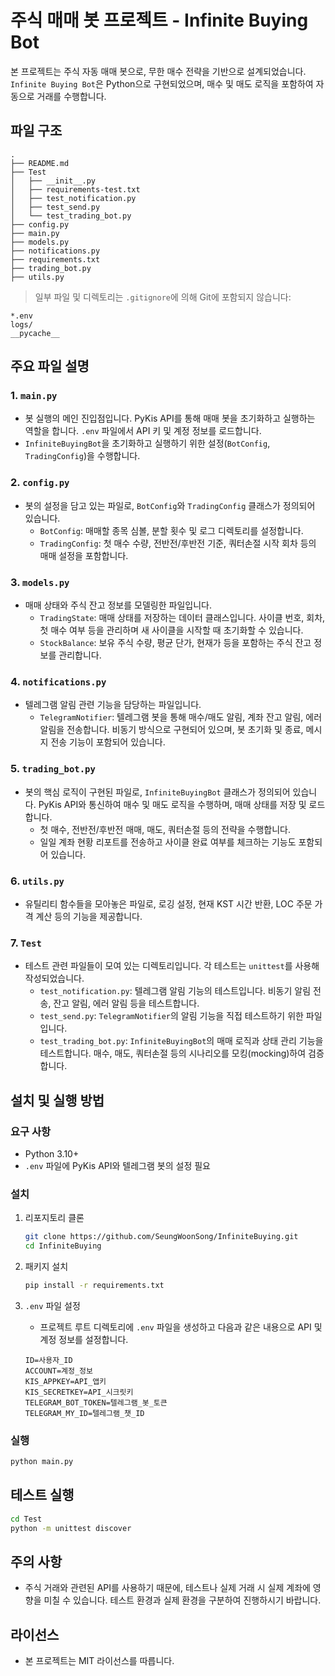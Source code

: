 # 주식 매매 봇 프로젝트 - Infinite Buying Bot

본 프로젝트는 주식 자동 매매 봇으로, 무한 매수 전략을 기반으로 설계되었습니다. `Infinite Buying Bot`은 Python으로 구현되었으며, 매수 및 매도 로직을 포함하여 자동으로 거래를 수행합니다.

## 파일 구조
```
.
├── README.md
├── Test
│   ├── __init__.py
│   ├── requirements-test.txt
│   ├── test_notification.py
│   ├── test_send.py
│   └── test_trading_bot.py
├── config.py
├── main.py
├── models.py
├── notifications.py
├── requirements.txt
├── trading_bot.py
├── utils.py
```

> 일부 파일 및 디렉토리는 `.gitignore`에 의해 Git에 포함되지 않습니다:
```
*.env
logs/
__pycache__
```

## 주요 파일 설명

### 1. `main.py`
- 봇 실행의 메인 진입점입니다. PyKis API를 통해 매매 봇을 초기화하고 실행하는 역할을 합니다. `.env` 파일에서 API 키 및 계정 정보를 로드합니다.
- `InfiniteBuyingBot`을 초기화하고 실행하기 위한 설정(`BotConfig`, `TradingConfig`)을 수행합니다.

### 2. `config.py`
- 봇의 설정을 담고 있는 파일로, `BotConfig`와 `TradingConfig` 클래스가 정의되어 있습니다.
  - `BotConfig`: 매매할 종목 심볼, 분할 횟수 및 로그 디렉토리를 설정합니다.
  - `TradingConfig`: 첫 매수 수량, 전반전/후반전 기준, 쿼터손절 시작 회차 등의 매매 설정을 포함합니다.

### 3. `models.py`
- 매매 상태와 주식 잔고 정보를 모델링한 파일입니다.
  - `TradingState`: 매매 상태를 저장하는 데이터 클래스입니다. 사이클 번호, 회차, 첫 매수 여부 등을 관리하며 새 사이클을 시작할 때 초기화할 수 있습니다.
  - `StockBalance`: 보유 주식 수량, 평균 단가, 현재가 등을 포함하는 주식 잔고 정보를 관리합니다.

### 4. `notifications.py`
- 텔레그램 알림 관련 기능을 담당하는 파일입니다.
  - `TelegramNotifier`: 텔레그램 봇을 통해 매수/매도 알림, 계좌 잔고 알림, 에러 알림을 전송합니다. 비동기 방식으로 구현되어 있으며, 봇 초기화 및 종료, 메시지 전송 기능이 포함되어 있습니다.

### 5. `trading_bot.py`
- 봇의 핵심 로직이 구현된 파일로, `InfiniteBuyingBot` 클래스가 정의되어 있습니다. PyKis API와 통신하여 매수 및 매도 로직을 수행하며, 매매 상태를 저장 및 로드합니다.
  - 첫 매수, 전반전/후반전 매매, 매도, 쿼터손절 등의 전략을 수행합니다.
  - 일일 계좌 현황 리포트를 전송하고 사이클 완료 여부를 체크하는 기능도 포함되어 있습니다.

### 6. `utils.py`
- 유틸리티 함수들을 모아놓은 파일로, 로깅 설정, 현재 KST 시간 반환, LOC 주문 가격 계산 등의 기능을 제공합니다.

### 7. `Test`
- 테스트 관련 파일들이 모여 있는 디렉토리입니다. 각 테스트는 `unittest`를 사용해 작성되었습니다.
  - `test_notification.py`: 텔레그램 알림 기능의 테스트입니다. 비동기 알림 전송, 잔고 알림, 에러 알림 등을 테스트합니다.
  - `test_send.py`: `TelegramNotifier`의 알림 기능을 직접 테스트하기 위한 파일입니다.
  - `test_trading_bot.py`: `InfiniteBuyingBot`의 매매 로직과 상태 관리 기능을 테스트합니다. 매수, 매도, 쿼터손절 등의 시나리오를 모킹(mocking)하여 검증합니다.

## 설치 및 실행 방법

### 요구 사항
- Python 3.10+
- `.env` 파일에 PyKis API와 텔레그램 봇의 설정 필요

### 설치
1. 리포지토리 클론
   ```sh
   git clone https://github.com/SeungWoonSong/InfiniteBuying.git
   cd InfiniteBuying
   ```

2. 패키지 설치
   ```sh
   pip install -r requirements.txt
   ```

3. `.env` 파일 설정
   - 프로젝트 루트 디렉토리에 `.env` 파일을 생성하고 다음과 같은 내용으로 API 및 계정 정보를 설정합니다.
   ```
   ID=사용자_ID
   ACCOUNT=계정_정보
   KIS_APPKEY=API_앱키
   KIS_SECRETKEY=API_시크릿키
   TELEGRAM_BOT_TOKEN=텔레그램_봇_토큰
   TELEGRAM_MY_ID=텔레그램_챗_ID
   ```

### 실행
```sh
python main.py
```

## 테스트 실행
```sh
cd Test
python -m unittest discover
```

## 주의 사항
- 주식 거래와 관련된 API를 사용하기 때문에, 테스트나 실제 거래 시 실제 계좌에 영향을 미칠 수 있습니다. 테스트 환경과 실제 환경을 구분하여 진행하시기 바랍니다.

## 라이선스
- 본 프로젝트는 MIT 라이선스를 따릅니다.

